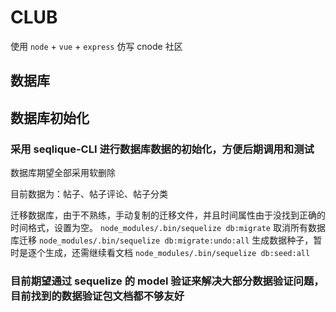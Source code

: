 # CLUB
使用 `node` + `vue` + `express` 仿写 cnode 社区

## 数据库

## 数据库初始化

### 采用 seqlique-CLI 进行数据库数据的初始化，方便后期调用和测试

数据库期望全部采用软删除

目前数据为：帖子、帖子评论、帖子分类

迁移数据库，由于不熟练，手动复制的迁移文件，并且时间属性由于没找到正确的时间格式，设置为空。
`node_modules/.bin/sequelize db:migrate`
取消所有数据库迁移
`node_modules/.bin/sequelize db:migrate:undo:all`
生成数据种子，暂时是逐个生成，还需继续看文档
`node_modules/.bin/sequelize db:seed:all`

### 目前期望通过 sequelize 的 model 验证来解决大部分数据验证问题，目前找到的数据验证包文档都不够友好

